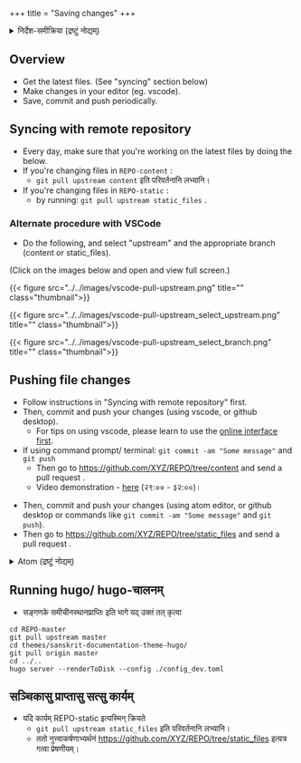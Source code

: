 +++
title = "Saving changes"
+++

<details><summary>निर्देश-समीक्रिया (द्रष्टुं नोद्यम्)</summary>

- अधः _XYZ_ इति यद् अस्ति, तस्य स्थाने स्वीयं github-नाम प्रयुङ्क्ताम्। (Below, replace _'XYZ'_ with your github username.)
  - अथवैतत् प्रयुज्यतां यन्त्रम्: <input id="input_githubUserId" value="XYZ"></input><input id="input_repo" value="REPO"></input><button id="transformId" onclick="handleTransformIdBtnClick();">पाठम् परिवर्तय!!</button>
- Back to [Git workflow](/groups/dyuganga/projects/text/git-workflow/?githubUserId=XYZ&repo=REPO)
</details>


## Overview
- Get the latest files. (See "syncing" section below)
- Make changes in your editor (eg. vscode).
- Save, commit and push periodically.

## Syncing with remote repository
- Every day, make sure that you're working on the latest files by doing the below.
- If you're changing files in `REPO-content` :
  - `git pull upstream content` इति परिवर्तनानि लभ्यानि।
- If you're changing files in `REPO-static` :
  -  by running: `git pull upstream static_files` .

### Alternate procedure with VSCode
- Do the following, and select "upstream" and the appropriate branch (content or static_files).

(Click on the images below and open and view full screen.)

{{< figure src="../../images/vscode-pull-upstream.png" title="" class="thumbnail">}}

{{< figure src="../../images/vscode-pull-upstream_select_upstream.png" title="" class="thumbnail">}}

{{< figure src="../../images/vscode-pull-upstream_select_branch.png" title="" class="thumbnail">}}

## Pushing file changes

- Follow instructions in "Syncing with remote repository" first.
- Then, commit and push your changes (using vscode, or github desktop).
  - For tips on using vscode, please learn to use the [online interface first](../../online-editing/saving-changes?githubUserId=XYZ&repo=REPO).
- If using command prompt/ terminal: `git commit -am "Some message"` and `git push`
  - Then go to https://github.com/XYZ/REPO/tree/content and send a pull request .
  - Video demonstration - [here](https://youtu.be/xXpaUCvqpE4?list=PL63uIhJxWbgg3yJqzeh8kCxMo55YUX50F&t=1669) (२९:०० - ३२:००)।

<div class="staticFilesInstruction">

  - Then, commit and push your changes (using atom editor, or github desktop or commands
    like `git commit -am "Some message"` and `git push`).
  - Then go to https://github.com/XYZ/REPO/tree/static_files and send a pull request .
</div>

<details><summary>Atom (द्रष्टुं नोद्यम्)</summary>

- Make necessary changes,
- save (press Ctrl+S or use File menu),
- click on Git (bottom right)
- click on stage-all
- Type a commit message, click on "commit"
- Finally push.
- Video demonstration - [here](https://youtu.be/xXpaUCvqpE4?list=PL63uIhJxWbgg3yJqzeh8kCxMo55YUX50F&t=1669) (२९:०० - ३२:००)।
</details>


## Running hugo/ hugo-चालनम्
- सङ्गणके समीचीनस्थानप्राप्तिः इति भागे यद् उक्तं तत् कृत्वा

```
cd REPO-master
git pull upstream master
cd themes/sanskrit-documentation-theme-hugo/
git pull origin master
cd ../.. 
hugo server --renderToDisk --config ./config_dev.toml
```

## सञ्चिकासु प्राप्तासु सत्सु कार्यम्


<div class="staticFilesInstruction">

- यदि कार्यम् REPO-static इत्यस्मिन् क्रियते
  - `git pull upstream static_files` इति परिवर्तनानि लभ्यानि।
  - ततो नुत्त्वाकर्षणाभ्यर्थनं https://github.com/XYZ/REPO/tree/static_files इत्यत्र गत्वा प्रेषणीयम्।
</div>

<script src="../../contribution-page-customizer.js"></script>